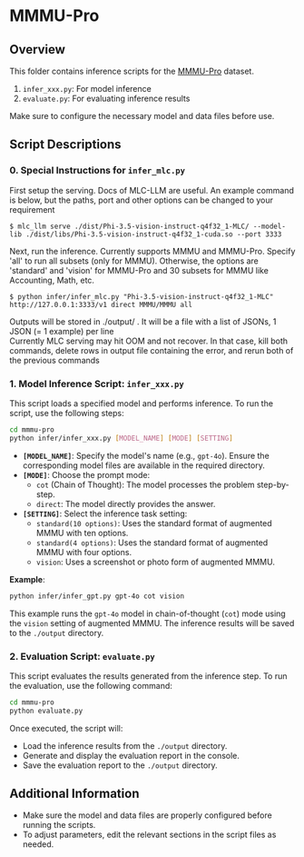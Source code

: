# MMMU-Pro

## Overview

This folder contains inference scripts for the [MMMU-Pro](https://huggingface.co/datasets/MMMU/MMMU_Pro) dataset. 
1. `infer_xxx.py`: For model inference
2. `evaluate.py`: For evaluating inference results

Make sure to configure the necessary model and data files before use.

## Script Descriptions
### 0. Special Instructions for `infer_mlc.py`
First setup the serving. Docs of MLC-LLM are useful. An example command is below, but the paths, port and other options can be changed to your requirement
```
$ mlc_llm serve ./dist/Phi-3.5-vision-instruct-q4f32_1-MLC/ --model-lib ./dist/libs/Phi-3.5-vision-instruct-q4f32_1-cuda.so --port 3333
```
Next, run the inference. Currently supports MMMU and MMMU-Pro. Specify 'all' to run all subsets (only for MMMU). Otherwise, the options are 'standard' and 'vision' for MMMU-Pro and 30 subsets for MMMU like Accounting, Math, etc.
```
$ python infer/infer_mlc.py "Phi-3.5-vision-instruct-q4f32_1-MLC" http://127.0.0.1:3333/v1 direct MMMU/MMMU all
```
Outputs will be stored in ./output/ . It will be a file with a list of JSONs, 1 JSON (= 1 example) per line  
Currently MLC serving may hit OOM and not recover. In that case, kill both commands, delete rows in output file containing the error, and rerun both of the previous commands
### 1. Model Inference Script: `infer_xxx.py`

This script loads a specified model and performs inference. To run the script, use the following steps:

```bash
cd mmmu-pro
python infer/infer_xxx.py [MODEL_NAME] [MODE] [SETTING]
```

- **`[MODEL_NAME]`**: Specify the model's name (e.g., `gpt-4o`). Ensure the corresponding model files are available in the required directory.
- **`[MODE]`**: Choose the prompt mode:
  - `cot` (Chain of Thought): The model processes the problem step-by-step.
  - `direct`: The model directly provides the answer.
- **`[SETTING]`**: Select the inference task setting:
  - `standard(10 options)`: Uses the standard format of augmented MMMU with ten options.
  - `standard(4 options)`: Uses the standard format of augmented MMMU with four options.
  - `vision`: Uses a screenshot or photo form of augmented MMMU.

**Example**:

```bash
python infer/infer_gpt.py gpt-4o cot vision
```

This example runs the `gpt-4o` model in chain-of-thought (`cot`) mode using the `vision` setting of augmented MMMU. The inference results will be saved to the `./output` directory.

### 2. Evaluation Script: `evaluate.py`

This script evaluates the results generated from the inference step. To run the evaluation, use the following command:

```bash
cd mmmu-pro
python evaluate.py
```

Once executed, the script will:
- Load the inference results from the `./output` directory.
- Generate and display the evaluation report in the console.
- Save the evaluation report to the `./output` directory.

## Additional Information

- Make sure the model and data files are properly configured before running the scripts.
- To adjust parameters, edit the relevant sections in the script files as needed.
